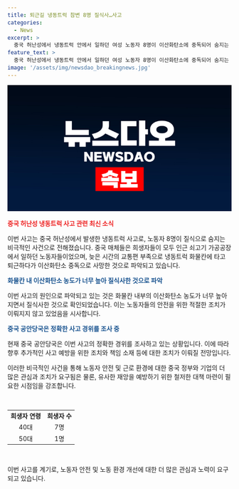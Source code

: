 ```yaml
---
title: 퇴근길 냉동트럭 참변 8명 질식사…사고
categories:
  - News
excerpt: >
  중국 허난성에서 냉동트럭 안에서 일하던 여성 노동자 8명이 이산화탄소에 중독되어 숨지는 사고가 발생했다. 희생자들은 40대 7명과 50대 1명으로, 불법적으로 냉동트럭에 탈속하다가 질식사한 것으로 파악됐다. 공안당국은 사고 경위를 조사 중이지만, 사건은 노동자들이 교통편 부족으로 냉동트럭을 이용한 퇴근 중에 발생한 것으로 알려졌다. (사진=중국 바이두 캡처)
feature_text: >
  중국 허난성에서 냉동트럭 안에서 일하던 여성 노동자 8명이 이산화탄소에 중독되어 숨지는 사고가 발생했다. 희생자들은 40대 7명과 50대 1명으로, 불법적으로 냉동트럭에 탈속하다가 질식사한 것으로 파악됐다. 공안당국은 사고 경위를 조사 중이지만, 사건은 노동자들이 교통편 부족으로 냉동트럭을 이용한 퇴근 중에 발생한 것으로 알려졌다. (사진=중국 바이두 캡처)
image: '/assets/img/newsdao_breakingnews.jpg'
---
```


<p><img src="/assets/img/newsdao_breakingnews.jpg" alt="firstkoreanews 속보" /></p>

<p><b><span style="color: #ee2323;">중국 허난성 냉동트럭 사고 관련 최신 소식</span></b></p>

<p>이번 사고는 중국 허난성에서 발생한 냉동트럭 사고로, 노동자 8명이 질식으로 숨지는 비극적인 사건으로 전해졌습니다. 중국 매체들은 희생자들이 모두 인근 쇠고기 가공공장에서 일하던 노동자들이었으며, 늦은 시간의 교통편 부족으로 냉동트럭 화물칸에 타고 퇴근하다가 이산화탄소 중독으로 사망한 것으로 파악되고 있습니다. </p>

<p><b><span style="color: #1a5490;">화물칸 내 이산화탄소 농도가 너무 높아 질식사한 것으로 파악</span></b></p>

<p>이번 사고의 원인으로 파악되고 있는 것은 화물칸 내부의 이산화탄소 농도가 너무 높아지면서 질식사한 것으로 확인되었습니다. 이는 노동자들의 안전을 위한 적절한 조치가 이뤄지지 않고 있었음을 시사합니다.</p>

<p><b><span style="color: #1a5490;">중국 공안당국은 정확한 사고 경위를 조사 중</span></b></p>

<p>현재 중국 공안당국은 이번 사고의 정확한 경위를 조사하고 있는 상황입니다. 이에 따라 향후 추가적인 사고 예방을 위한 조치와 책임 소재 등에 대한 조치가 이뤄질 전망입니다.</p>

<p>이러한 비극적인 사건을 통해 노동자 안전 및 근로 환경에 대한 중국 정부와 기업의 더 많은 관심과 조치가 요구됨은 물론, 유사한 재앙을 예방하기 위한 철저한 대책 마련이 필요한 시점임을 강조합니다. </p>

<p data-ke-size="size16">&nbsp;</p>

<table>
<tbody>
<tr>
<td style="text-align: center; height: 17px;"><b>희생자 연령</b></td>
<td style="text-align: center; height: 17px;"><b>희생자 수</b></td>
</tr>
<tr>
<td style="text-align: center; height: 17px;">40대</td>
<td style="text-align: center; height: 17px;">7명</td>
</tr>
<tr>
<td style="text-align: center; height: 17px;">50대</td>
<td style="text-align: center; height: 17px;">1명</td>
</tr>
</tbody>
</table>

<p data-ke-size="size16">&nbsp;</p>

<p>이번 사고를 계기로, 노동자 안전 및 노동 환경 개선에 대한 더 많은 관심과 노력이 요구되고 있습니다.</p>

